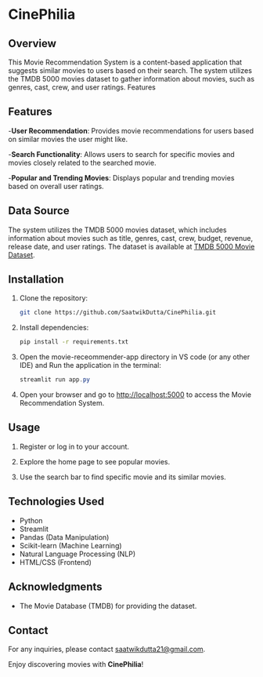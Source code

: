 # CinePhilia

## Overview

This Movie Recommendation System is a content-based application that suggests similar movies to users based on their search. The system utilizes the TMDB 5000 movies dataset to gather information about movies, such as genres, cast, crew, and user ratings.
Features

## Features

-**User Recommendation**: Provides movie recommendations for users based on similar movies the user might like.

-**Search Functionality**: Allows users to search for specific movies and movies closely related to the searched movie.

-**Popular and Trending Movies**: Displays popular and trending movies based on overall user ratings.


## Data Source

The system utilizes the TMDB 5000 movies dataset, which includes information about movies such as title, genres, cast, crew, budget, revenue, release date, and user ratings. The dataset is available at [TMDB 5000 Movie Dataset](https://www.kaggle.com/tmdb/tmdb-movie-metadata).

## Installation

1. Clone the repository:

   ```bash
   git clone https://github.com/SaatwikDutta/CinePhilia.git
   ```

2. Install dependencies:

   ```bash
   pip install -r requirements.txt
   ```

3. Open the movie-receommender-app directory in VS code (or any other IDE) and Run the application in the terminal:

   ```vs code terminal
   streamlit run app.py
   ```

4. Open your browser and go to [http://localhost:5000](http://localhost:5000) to access the Movie Recommendation System.

## Usage

1. Register or log in to your account.

2. Explore the home page to see popular movies.

3. Use the search bar to find specific movie and its similar movies.

## Technologies Used

- Python
- Streamlit
- Pandas (Data Manipulation)
- Scikit-learn (Machine Learning)
- Natural Language Processing (NLP)
- HTML/CSS (Frontend)


## Acknowledgments

- The Movie Database (TMDB) for providing the dataset.

## Contact

For any inquiries, please contact saatwikdutta21@gmail.com.

Enjoy discovering movies with **CinePhilia**!
